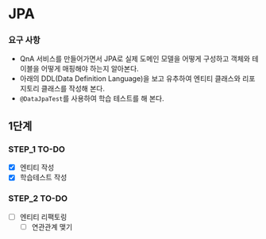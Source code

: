# JPA

### 요구 사항

- QnA 서비스를 만들어가면서 JPA로 실제 도메인 모델을 어떻게 구성하고 객체와 테이블을 어떻게 매핑해야 하는지 알아본다.
- 아래의 DDL(Data Definition Language)을 보고 유추하여 엔티티 클래스와 리포지토리 클래스를 작성해 본다.
- `@DataJpaTest`를 사용하여 학습 테스트를 해 본다.

## 1단계

### STEP_1 TO-DO

- [X] 엔티티 작성
- [X] 학습테스트 작성

### STEP_2 TO-DO

- [ ] 엔티티 리팩토링
    - [ ] 연관관계 맺기
